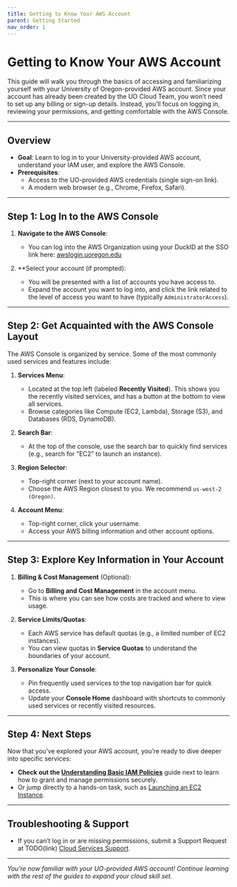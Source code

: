 ```yaml
---
title: Getting to Know Your AWS Account
parent: Getting Started
nav_order: 1
---
```


# Getting to Know Your AWS Account

This guide will walk you through the basics of accessing and familiarizing yourself with your University of Oregon-provided AWS account. Since your account has already been created by the UO Cloud Team, you won’t need to set up any billing or sign-up details. Instead, you’ll focus on logging in, reviewing your permissions, and getting comfortable with the AWS Console.

---

## Overview

- **Goal**: Learn to log in to your University-provided AWS account, understand your IAM user, and explore the AWS Console.
- **Prerequisites**: 
  - Access to the UO-provided AWS credentials (single sign-on link).
  - A modern web browser (e.g., Chrome, Firefox, Safari).
  
---

## Step 1: Log In to the AWS Console

1. **Navigate to the AWS Console**: 
   - You can log into the AWS Organization using your DuckID at the SSO link here: [awslogin.uoregon.edu](https://awslogin.uoregon.edu)

3. **Select your account (if prompted): 
   - You will be presented with a list of accounts you have access to.
   - Expand the account you want to log into, and click the link related to the level of access you want to have (typically `AdministratorAccess`).

---

## Step 2: Get Acquainted with the AWS Console Layout

The AWS Console is organized by service. Some of the most commonly used services and features include:

1. **Services Menu**:  
   - Located at the top left (labeled **Recently Visited**). This shows you the recently visited services, and has a button at the bottom to view all services.
   - Browse categories like Compute (EC2, Lambda), Storage (S3), and Databases (RDS, DynamoDB).

2. **Search Bar**:  
   - At the top of the console, use the search bar to quickly find services (e.g., search for “EC2” to launch an instance).

3. **Region Selector**:  
   - Top-right corner (next to your account name). 
   - Choose the AWS Region closest to you. We recommend `us-west-2 (Oregon)`.

4. **Account Menu**:  
   - Top-right corner, click your username. 
   - Access your AWS billing information and other account options.

---

## Step 3: Explore Key Information in Your Account

1. **Billing & Cost Management** (Optional):  
   - Go to **Billing and Cost Management** in the account menu.
   - This is where you can see how costs are tracked and where to view usage.

2. **Service Limits/Quotas**:  
   - Each AWS service has default quotas (e.g., a limited number of EC2 instances). 
   - You can view quotas in **Service Quotas** to understand the boundaries of your account.

3. **Personalize Your Console**:  
   - Pin frequently used services to the top navigation bar for quick access.
   - Update your **Console Home** dashboard with shortcuts to commonly used services or recently visited resources.

---

## Step 4: Next Steps

Now that you’ve explored your AWS account, you’re ready to dive deeper into specific services:

- **Check out the [Understanding Basic IAM Policies](#)** guide next to learn how to grant and manage permissions securely.
- Or jump directly to a hands-on task, such as [Launching an EC2 Instance](#).

---

## Troubleshooting & Support

- If you can’t log in or are missing permissions, submit a Support Request at TODO(link) [Cloud Services Support](https://service.uoregon.edu/cloud-support).

---

_You’re now familiar with your UO-provided AWS account! Continue learning with the rest of the guides to expand your cloud skill set._

